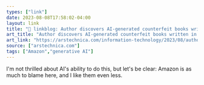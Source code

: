 ```yaml
---
types: ["link"]
date: 2023-08-08T17:58:02-04:00
layout: link
title: "🔗 linkblog: Author discovers AI-generated counterfeit books written in her name on Amazon | Ars Technica'"
art_title: "Author discovers AI-generated counterfeit books written in her name on Amazon | Ars Technica"
art_link: "https://arstechnica.com/information-technology/2023/08/author-discovers-ai-generated-counterfeit-books-written-in-her-name-on-amazon/"
source: ["arstechnica.com"]
tags: ["Amazon","generative AI"]
---
```

I'm not thrilled about AI's ability to do this, but let's be clear: Amazon is as much to blame here, and I like them even less.  
 
